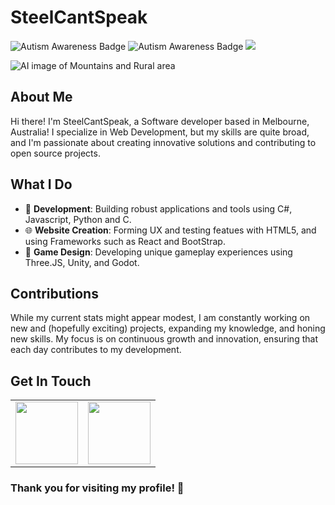 # SteelCantSpeak
![Autism Awareness Badge](https://img.shields.io/static/v1?label=Autism&message=Awareness&color=blue&style=flat) ![Autism Awareness Badge](https://img.shields.io/badge/Social%20Skills-None-purple) <img src= "https://www.codewars.com/users/SteelCantSpeak/badges/micro"/>


<img src="/workspaces/SteelCantSpeak/static/OverTown.png" alt="AI image of Mountains and Rural area">

## About Me

Hi there! I'm SteelCantSpeak, a Software developer based in Melbourne, Australia! I specialize in Web Development, but my skills are quite broad, and I'm passionate about creating innovative solutions and contributing to open source projects.

## What I Do

- 🔧 **Development**: Building robust applications and tools using C#, Javascript, Python and C.
- 🌐 **Website Creation**: Forming UX and testing featues with HTML5, and using Frameworks such as React and BootStrap.
- 👾 **Game Design**: Developing unique gameplay experiences using Three.JS, Unity, and Godot.


<!--## Highlights

Here are some of the key repositories you might find interesting:

- **[Project Name 1](link-to-project)**: A brief description of what this project does and why it's useful.
- **[Project Name 2](link-to-project)**: A brief description of what this project does and why it's useful.
- **[Project Name 3](link-to-project)**: A brief description of what this project does and why it's useful.
-->

## Contributions

While my current stats might appear modest, I am constantly working on new and (hopefully exciting) projects, expanding my knowledge, and honing new skills. My focus is on continuous growth and innovation, ensuring that each day contributes to my development.
<!--
## Character Defects
No Person is complete without some flaws. Mine include the Following:

**Language Comprehension:**
I struggle with understanding long conversation (Essentially my Mind drifts, but instead of daydream, I lose the ability to know what the other person is saying). I Compensate for it by often referring to Subtitles and Transcripts in Video, as well as taking notes/recording Face-to-Face Encounters! 

In addition, My own personal communication can take a hit, and I can say nonsensical words. To combat this, I prefer to use written text. I also have a software running on my Computer that allows me to quickly convert Text to speech for video calls. -->


## Get In Touch

<table>
  <tr>
    <td>
      <a href="mailto:steelcantspeak@gmail.com"><img src="https://img.icons8.com/?size=100&id=108813&format=png&color=0000000" width="100" height="100"></a>
    </td>
    <td>
      <a href="https://www.linkedin.com/in/cschndr/"><img src="https://img.icons8.com/?size=100&id=108812&format=png&color=000000" width="100" height="100"></a>
    </td>
  </tr>
</table>


### Thank you for visiting my profile! 🚀





